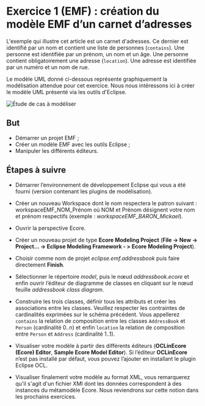 # Exercice 1 (EMF) : création du modèle EMF d’un carnet d’adresses

L'exemple qui illustre cet article est un carnet d'adresses. Ce dernier est identifié par un nom et contient une liste de personnes (`contains`). Une personne est identifiée par un prénom, un nom et un âge. Une personne contient obligatoirement une adresse (`location`). Une adresse est identifiée par un numéro et un nom de rue.

Le modèle UML donné ci-dessous représente graphiquement la modélisation attendue pour cet exercice. Nous nous intéressons ici à créer le modèle UML présenté via les outils d'Eclipse.

![Étude de cas à modéliser](./images/exercice1-addressbook.png "Étude de cas à modéliser")

## But

* Démarrer un projet EMF ;
* Créer un modèle EMF avec les outils Eclipse ;
* Manipuler les différents éditeurs.

## Étapes à suivre

* Démarrer l’environnement de développement Eclipse qui vous a été fourni (version contenant les plugins de modélisation).

* Créer un nouveau Workspace dont le nom respectera le patron suivant : workspaceEMF_NOM_Prénom où NOM et Prénom désignent votre nom et prénom respectifs (exemple : *workspaceEMF_BARON_Mickael*).

* Ouvrir la perspective Ecore.

* Créer un nouveau projet de type **Ecore Modeling Project** (**File -> New -> Project... -> Eclipse Modeling Framework - > Ecore Modeling Project**).

* Choisir comme nom de projet *eclipse.emf.addressbook* puis faire directement **Finish**.

* Sélectionner le répertoire *model*, puis le nœud *addressbook.ecore* et enfin ouvrir l’éditeur de diagramme de classes en cliquant sur le nœud feuille *addressbook class diagram*.

* Construire les trois classes, définir tous les attributs et créer les associations entre les classes. Veuillez respecter les contraintes de cardinalités exprimées sur le schéma précédent. Vous appellerez `contains` la relation de composition entre les classes `AddressBook` et `Person` (cardinalité 0..n) et enfin `location` la relation de composition entre `Person` et `Address` (cardinalité 1..1).

* Visualiser votre modèle à partir des différents éditeurs (**OCLinEcore (Ecore) Editor**, **Sample Ecore Model Editor**). Si l’éditeur **OCLinEcore** n’est pas installé par défaut, vous pouvez l’ajouter en installant le plugin Eclipse OCL.

* Visualiser finalement votre modèle au format XML, vous remarquerez qu'il s'agit d'un fichier XMI dont les données correspondent à des instances du métamodèle Ecore. Nous reviendrons sur cette notion dans les prochains exercices.